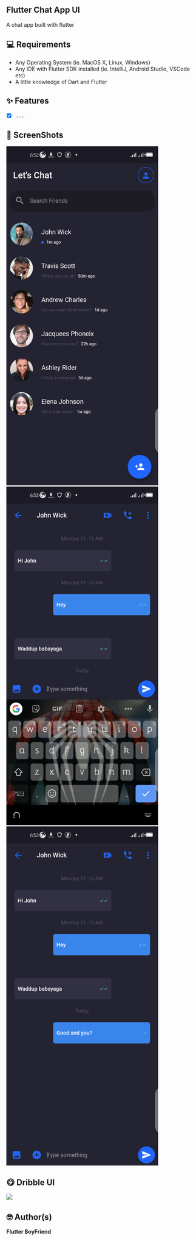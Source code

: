 ## Flutter Chat App UI
A chat app built with flutter 


## 💻 Requirements

- Any Operating System (ie. MacOS X, Linux, Windows)
- Any IDE with Flutter SDK installed (ie. IntelliJ, Android Studio, VSCode etc)
- A little knowledge of Dart and Flutter


## ✨ Features
- [x] ......


## 📸 ScreenShots

<!-- <img src="ss/mockup.png"/> -->

<img src="ss/ss1.png" width="400">
<img src="ss/ss2.png" width="400">
<img src="ss/ss3.png" width="400">
 

## 😋 Dribble UI
<img src="ss/realUI.jpeg" width="400">

## 🤓 Author(s)

**Flutter BoyFriend**
